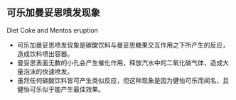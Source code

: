 <!-- 
title: 可乐加曼妥思喷发现象
from: wiki
create: 2018-08-29
tags: science
-->

## 可乐加曼妥思喷发现象

Diet Coke and Mentos eruption

- 可乐加曼妥思喷发现象是碳酸饮料与曼妥思糖果交互作用之下所产生的反应，造成饮料喷出容器。
- 曼妥思表面无数的小孔会产生催化作用，释放汽水中的二氧化碳气体，造成大量泡沫的快速喷发。
- 虽然任何碳酸饮料皆可产生类似反应，但这种现象是因为健怡可乐而闻名，且健怡可乐似乎能产生最佳效果。